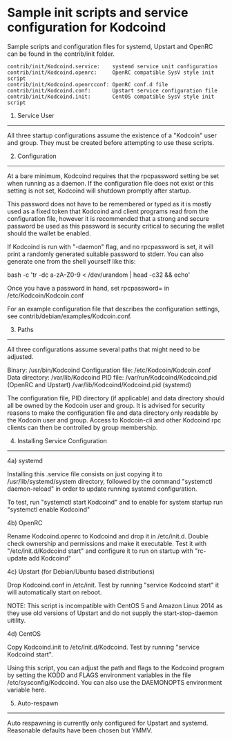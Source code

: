 Sample init scripts and service configuration for Kodcoind
==========================================================

Sample scripts and configuration files for systemd, Upstart and OpenRC
can be found in the contrib/init folder.

    contrib/init/Kodcoind.service:    systemd service unit configuration
    contrib/init/Kodcoind.openrc:     OpenRC compatible SysV style init script
    contrib/init/Kodcoind.openrcconf: OpenRC conf.d file
    contrib/init/Kodcoind.conf:       Upstart service configuration file
    contrib/init/Kodcoind.init:       CentOS compatible SysV style init script

1. Service User
---------------------------------

All three startup configurations assume the existence of a "Kodcoin" user
and group.  They must be created before attempting to use these scripts.

2. Configuration
---------------------------------

At a bare minimum, Kodcoind requires that the rpcpassword setting be set
when running as a daemon.  If the configuration file does not exist or this
setting is not set, Kodcoind will shutdown promptly after startup.

This password does not have to be remembered or typed as it is mostly used
as a fixed token that Kodcoind and client programs read from the configuration
file, however it is recommended that a strong and secure password be used
as this password is security critical to securing the wallet should the
wallet be enabled.

If Kodcoind is run with "-daemon" flag, and no rpcpassword is set, it will
print a randomly generated suitable password to stderr.  You can also
generate one from the shell yourself like this:

bash -c 'tr -dc a-zA-Z0-9 < /dev/urandom | head -c32 && echo'

Once you have a password in hand, set rpcpassword= in /etc/Kodcoin/Kodcoin.conf

For an example configuration file that describes the configuration settings,
see contrib/debian/examples/Kodcoin.conf.

3. Paths
---------------------------------

All three configurations assume several paths that might need to be adjusted.

Binary:              /usr/bin/Kodcoind
Configuration file:  /etc/Kodcoin/Kodcoin.conf
Data directory:      /var/lib/Kodcoind
PID file:            /var/run/Kodcoind/Kodcoind.pid (OpenRC and Upstart)
                     /var/lib/Kodcoind/Kodcoind.pid (systemd)

The configuration file, PID directory (if applicable) and data directory
should all be owned by the Kodcoin user and group.  It is advised for security
reasons to make the configuration file and data directory only readable by the
Kodcoin user and group.  Access to Kodcoin-cli and other Kodcoind rpc clients
can then be controlled by group membership.

4. Installing Service Configuration
-----------------------------------

4a) systemd

Installing this .service file consists on just copying it to
/usr/lib/systemd/system directory, followed by the command
"systemctl daemon-reload" in order to update running systemd configuration.

To test, run "systemctl start Kodcoind" and to enable for system startup run
"systemctl enable Kodcoind"

4b) OpenRC

Rename Kodcoind.openrc to Kodcoind and drop it in /etc/init.d.  Double
check ownership and permissions and make it executable.  Test it with
"/etc/init.d/Kodcoind start" and configure it to run on startup with
"rc-update add Kodcoind"

4c) Upstart (for Debian/Ubuntu based distributions)

Drop Kodcoind.conf in /etc/init.  Test by running "service Kodcoind start"
it will automatically start on reboot.

NOTE: This script is incompatible with CentOS 5 and Amazon Linux 2014 as they
use old versions of Upstart and do not supply the start-stop-daemon uitility.

4d) CentOS

Copy Kodcoind.init to /etc/init.d/Kodcoind. Test by running "service Kodcoind start".

Using this script, you can adjust the path and flags to the Kodcoind program by
setting the KODD and FLAGS environment variables in the file
/etc/sysconfig/Kodcoind. You can also use the DAEMONOPTS environment variable here.

5. Auto-respawn
-----------------------------------

Auto respawning is currently only configured for Upstart and systemd.
Reasonable defaults have been chosen but YMMV.
